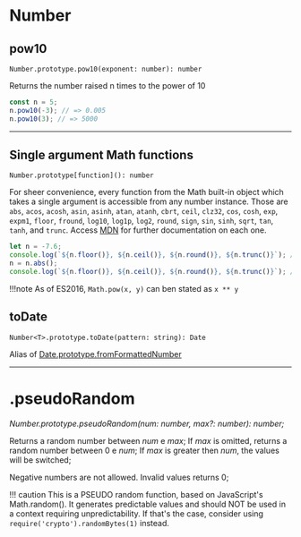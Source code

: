 <!-- cSpell: ignore fromformattednumber -->
# Number

## pow10

`Number.prototype.pow10(exponent: number): number`

Returns the number raised n times to the power of 10

```typescript
const n = 5;
n.pow10(-3); // => 0.005
n.pow10(3); // => 5000
```

___

## Single argument Math functions

`Number.prototype[function](): number`

For sheer convenience, every function from the Math built-in object which takes a single argument is accessible from any number instance. Those are `abs`, `acos`, `acosh`, `asin`, `asinh`, `atan`, `atanh`, `cbrt`, `ceil`, `clz32`, `cos`, `cosh`, `exp`, `expm1`, `floor`, `fround`, `log10`, `log1p`, `log2`, `round`, `sign`, `sin`, `sinh`, `sqrt`, `tan`, `tanh`, and `trunc`. Access [MDN](https://developer.mozilla.org/en-US/docs/Web/JavaScript/Reference/Global_Objects/Math) for further documentation on each one.

```typescript
let n = -7.6;
console.log(`${n.floor()}, ${n.ceil()}, ${n.round()}, ${n.trunc()}`); // => -8, -7, -8, -7
n = n.abs();
console.log(`${n.floor()}, ${n.ceil()}, ${n.round()}, ${n.trunc()}`); // => 7, 8, 7, 7
```

!!!note
    As of ES2016, `Math.pow(x, y)` can ben stated as `x ** y`

## toDate

`Number<T>.prototype.toDate(pattern: string): Date`

Alias of [Date.prototype.fromFormattedNumber](./date.md#fromformattednumber)

___

# .pseudoRandom

*Number.prototype.pseudoRandom(num: number, max?: number): number;*

Returns a random number between *num* e *max*;
If *max* is omitted, returns a random number between 0 e *num*;
If *max* is greater then *num*, the values will be switched;

Negative numbers are not allowed. Invalid values returns 0;

!!! caution
    This is a PSEUDO random function, based on JavaScript's Math.random(). It generates predictable values and should NOT be used in a context requiring unpredictability.
    If that's the case, consider using `require('crypto').randomBytes(1)` instead.
